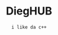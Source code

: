 <h1 style="text-align:center;">DiegHUB</h1>

<figure style="text-align:center;">

    i like da c++

</figure>
